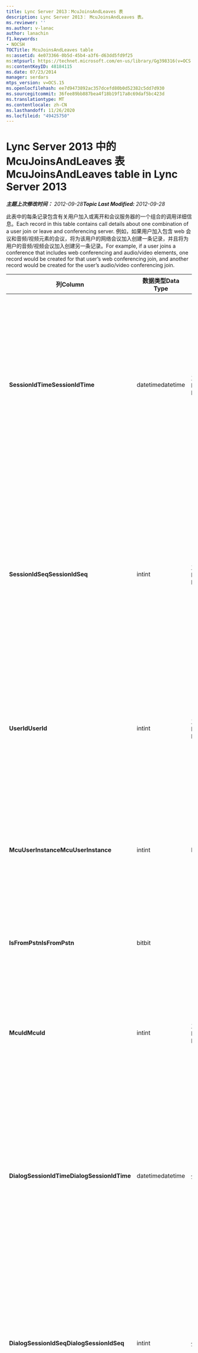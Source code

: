 ```yaml
---
title: Lync Server 2013：McuJoinsAndLeaves 表
description: Lync Server 2013： McuJoinsAndLeaves 表。
ms.reviewer: ''
ms.author: v-lanac
author: lanachin
f1.keywords:
- NOCSH
TOCTitle: McuJoinsAndLeaves table
ms:assetid: 4e073366-0b5d-45b4-a3f6-d63dd5fd9f25
ms:mtpsurl: https://technet.microsoft.com/en-us/library/Gg398316(v=OCS.15)
ms:contentKeyID: 48184115
ms.date: 07/23/2014
manager: serdars
mtps_version: v=OCS.15
ms.openlocfilehash: ee7d9473892ac357dcefd80b0d52382c5dd7d930
ms.sourcegitcommit: 36fee89bb887bea4f18b19f17a8c69daf5bc423d
ms.translationtype: MT
ms.contentlocale: zh-CN
ms.lasthandoff: 11/26/2020
ms.locfileid: "49425750"
---
```

# <a name="mcujoinsandleaves-table-in-lync-server-2013"></a><span data-ttu-id="20aa9-103">Lync Server 2013 中的 McuJoinsAndLeaves 表</span><span class="sxs-lookup"><span data-stu-id="20aa9-103">McuJoinsAndLeaves table in Lync Server 2013</span></span>

<div data-xmlns="http://www.w3.org/1999/xhtml">

<div class="topic" data-xmlns="http://www.w3.org/1999/xhtml" data-msxsl="urn:schemas-microsoft-com:xslt" data-cs="https://msdn.microsoft.com/">

<div data-asp="https://msdn2.microsoft.com/asp">



</div>

<div id="mainSection">

<div id="mainBody"><span data-ttu-id="20aa9-104">

<span> </span></span><span class="sxs-lookup"><span data-stu-id="20aa9-104">

<span> </span></span></span>

<span data-ttu-id="20aa9-105">_**主题上次修改时间：** 2012-09-28_</span><span class="sxs-lookup"><span data-stu-id="20aa9-105">_**Topic Last Modified:** 2012-09-28_</span></span>

<span data-ttu-id="20aa9-106">此表中的每条记录包含有关用户加入或离开和会议服务器的一个组合的调用详细信息。</span><span class="sxs-lookup"><span data-stu-id="20aa9-106">Each record in this table contains call details about one combination of a user join or leave and conferencing server.</span></span> <span data-ttu-id="20aa9-107">例如，如果用户加入包含 web 会议和音频/视频元素的会议，将为该用户的网络会议加入创建一条记录，并且将为用户的音频/视频会议加入创建另一条记录。</span><span class="sxs-lookup"><span data-stu-id="20aa9-107">For example, if a user joins a conference that includes web conferencing and audio/video elements, one record would be created for that user’s web conferencing join, and another record would be created for the user’s audio/video conferencing join.</span></span>


<table>
<colgroup>
<col style="width: 25%" />
<col style="width: 25%" />
<col style="width: 25%" />
<col style="width: 25%" />
</colgroup>
<thead>
<tr class="header">
<th><span data-ttu-id="20aa9-108">列</span><span class="sxs-lookup"><span data-stu-id="20aa9-108">Column</span></span></th>
<th><span data-ttu-id="20aa9-109">数据类型</span><span class="sxs-lookup"><span data-stu-id="20aa9-109">Data Type</span></span></th>
<th><span data-ttu-id="20aa9-110">键/索引</span><span class="sxs-lookup"><span data-stu-id="20aa9-110">Key/Index</span></span></th>
<th><span data-ttu-id="20aa9-111">详细信息</span><span class="sxs-lookup"><span data-stu-id="20aa9-111">Details</span></span></th>
</tr>
</thead>
<tbody>
<tr class="odd">
<td><p><span data-ttu-id="20aa9-112"><strong>SessionIdTime</strong></span><span class="sxs-lookup"><span data-stu-id="20aa9-112"><strong>SessionIdTime</strong></span></span></p></td>
<td><p><span data-ttu-id="20aa9-113">datetime</span><span class="sxs-lookup"><span data-stu-id="20aa9-113">datetime</span></span></p></td>
<td><p><span data-ttu-id="20aa9-114">主、外部</span><span class="sxs-lookup"><span data-stu-id="20aa9-114">Primary, Foreign</span></span></p></td>
<td><p><span data-ttu-id="20aa9-115">会议实例的时间。</span><span class="sxs-lookup"><span data-stu-id="20aa9-115">Time of conference instance.</span></span> <span data-ttu-id="20aa9-116">与 <strong>SessionIdSeq</strong> 结合使用以唯一标识会议实例。</span><span class="sxs-lookup"><span data-stu-id="20aa9-116">Used in conjunction with <strong>SessionIdSeq</strong> to uniquely identify a conference instance.</span></span> <span data-ttu-id="20aa9-117">有关详细信息，请参阅 <a href="lync-server-2013-conferences-table.md">Lync Server 2013 中</a> 的 "会议" 表。</span><span class="sxs-lookup"><span data-stu-id="20aa9-117">See the <a href="lync-server-2013-conferences-table.md">Conferences table in Lync Server 2013</a> for more information.</span></span></p></td>
</tr>
<tr class="even">
<td><p><span data-ttu-id="20aa9-118"><strong>SessionIdSeq</strong></span><span class="sxs-lookup"><span data-stu-id="20aa9-118"><strong>SessionIdSeq</strong></span></span></p></td>
<td><p><span data-ttu-id="20aa9-119">int</span><span class="sxs-lookup"><span data-stu-id="20aa9-119">int</span></span></p></td>
<td><p><span data-ttu-id="20aa9-120">主、外部</span><span class="sxs-lookup"><span data-stu-id="20aa9-120">Primary, Foreign</span></span></p></td>
<td><p><span data-ttu-id="20aa9-121">标识会议实例的 ID 号。</span><span class="sxs-lookup"><span data-stu-id="20aa9-121">ID number to identify the conference instance.</span></span> <span data-ttu-id="20aa9-122">与 <strong>SessionIdTime</strong> 结合使用以唯一标识会议实例。</span><span class="sxs-lookup"><span data-stu-id="20aa9-122">Used in conjunction with <strong>SessionIdTime</strong> to uniquely identify a conference instance.</span></span> <span data-ttu-id="20aa9-123">有关详细信息，请参阅 <a href="lync-server-2013-conferences-table.md">Lync Server 2013 中</a> 的 "会议" 表。</span><span class="sxs-lookup"><span data-stu-id="20aa9-123">See the <a href="lync-server-2013-conferences-table.md">Conferences table in Lync Server 2013</a> for more information.</span></span></p></td>
</tr>
<tr class="odd">
<td><p><span data-ttu-id="20aa9-124"><strong>UserId</strong></span><span class="sxs-lookup"><span data-stu-id="20aa9-124"><strong>UserId</strong></span></span></p></td>
<td><p><span data-ttu-id="20aa9-125">int</span><span class="sxs-lookup"><span data-stu-id="20aa9-125">int</span></span></p></td>
<td><p><span data-ttu-id="20aa9-126">主、外部</span><span class="sxs-lookup"><span data-stu-id="20aa9-126">Primary, Foreign</span></span></p></td>
<td><p><span data-ttu-id="20aa9-127">标识此用户的唯一号码。</span><span class="sxs-lookup"><span data-stu-id="20aa9-127">Unique number identifying this user.</span></span> <span data-ttu-id="20aa9-128">有关详细信息，请参阅 <a href="lync-server-2013-users-table.md">Lync Server 2013 中</a> 的 "用户" 表。</span><span class="sxs-lookup"><span data-stu-id="20aa9-128">See the <a href="lync-server-2013-users-table.md">Users table in Lync Server 2013</a> for more information.</span></span></p></td>
</tr>
<tr class="even">
<td><p><span data-ttu-id="20aa9-129"><strong>McuUserInstance</strong></span><span class="sxs-lookup"><span data-stu-id="20aa9-129"><strong>McuUserInstance</strong></span></span></p></td>
<td><p><span data-ttu-id="20aa9-130">int</span><span class="sxs-lookup"><span data-stu-id="20aa9-130">int</span></span></p></td>
<td><p><span data-ttu-id="20aa9-131">Primary</span><span class="sxs-lookup"><span data-stu-id="20aa9-131">Primary</span></span></p></td>
<td><p><span data-ttu-id="20aa9-132">如果一次用户在多台计算机或设备上登录，McuUserInstance 将唯一标识用户/设备组合。</span><span class="sxs-lookup"><span data-stu-id="20aa9-132">If a user is logged on at multiple computers or devices at once, McuUserInstance uniquely identifies the user/device combination.</span></span></p></td>
</tr>
<tr class="odd">
<td><p><span data-ttu-id="20aa9-133"><strong>IsFromPstn</strong></span><span class="sxs-lookup"><span data-stu-id="20aa9-133"><strong>IsFromPstn</strong></span></span></p></td>
<td><p><span data-ttu-id="20aa9-134">bit</span><span class="sxs-lookup"><span data-stu-id="20aa9-134">bit</span></span></p></td>
<td><p> </p></td>
<td><p><span data-ttu-id="20aa9-135">用户是否从 PSTN 进行联接。</span><span class="sxs-lookup"><span data-stu-id="20aa9-135">Whether the user is joining from a PSTN or not.</span></span></p></td>
</tr>
<tr class="even">
<td><p><span data-ttu-id="20aa9-136"><strong>McuId</strong></span><span class="sxs-lookup"><span data-stu-id="20aa9-136"><strong>McuId</strong></span></span></p></td>
<td><p><span data-ttu-id="20aa9-137">int</span><span class="sxs-lookup"><span data-stu-id="20aa9-137">int</span></span></p></td>
<td><p><span data-ttu-id="20aa9-138">主、外部</span><span class="sxs-lookup"><span data-stu-id="20aa9-138">Primary, Foreign</span></span></p></td>
<td><p><span data-ttu-id="20aa9-139">标识此会议服务器的唯一号码。</span><span class="sxs-lookup"><span data-stu-id="20aa9-139">Unique number identifying this conferencing server.</span></span> <span data-ttu-id="20aa9-140">有关详细信息，请参阅 <a href="lync-server-2013-mcus-table.md">Lync Server 2013 中的 Mcus 表</a> 。</span><span class="sxs-lookup"><span data-stu-id="20aa9-140">See the <a href="lync-server-2013-mcus-table.md">Mcus table in Lync Server 2013</a> for more information.</span></span></p></td>
</tr>
<tr class="odd">
<td><p><span data-ttu-id="20aa9-141"><strong>DialogSessionIdTime</strong></span><span class="sxs-lookup"><span data-stu-id="20aa9-141"><strong>DialogSessionIdTime</strong></span></span></p></td>
<td><p><span data-ttu-id="20aa9-142">datetime</span><span class="sxs-lookup"><span data-stu-id="20aa9-142">datetime</span></span></p></td>
<td><p><span data-ttu-id="20aa9-143">外表</span><span class="sxs-lookup"><span data-stu-id="20aa9-143">Foreign</span></span></p></td>
<td><p><span data-ttu-id="20aa9-144">会话请求的时间。</span><span class="sxs-lookup"><span data-stu-id="20aa9-144">Time of session request.</span></span> <span data-ttu-id="20aa9-145">与 <strong>SessionIdSeq</strong> 结合使用以唯一标识会话。</span><span class="sxs-lookup"><span data-stu-id="20aa9-145">Used in conjunction with <strong>SessionIdSeq</strong> to uniquely identify a session.</span></span> <span data-ttu-id="20aa9-146">有关详细信息，请参阅 <a href="lync-server-2013-dialogs-table.md">Lync Server 2013 中的对话框表</a> 。</span><span class="sxs-lookup"><span data-stu-id="20aa9-146">See the <a href="lync-server-2013-dialogs-table.md">Dialogs table in Lync Server 2013</a> for more information.</span></span></p></td>
</tr>
<tr class="even">
<td><p><span data-ttu-id="20aa9-147"><strong>DialogSessionIdSeq</strong></span><span class="sxs-lookup"><span data-stu-id="20aa9-147"><strong>DialogSessionIdSeq</strong></span></span></p></td>
<td><p><span data-ttu-id="20aa9-148">int</span><span class="sxs-lookup"><span data-stu-id="20aa9-148">int</span></span></p></td>
<td><p><span data-ttu-id="20aa9-149">外表</span><span class="sxs-lookup"><span data-stu-id="20aa9-149">Foreign</span></span></p></td>
<td><p><span data-ttu-id="20aa9-150">标识会话的 ID 号。</span><span class="sxs-lookup"><span data-stu-id="20aa9-150">ID number to identify the session.</span></span> <span data-ttu-id="20aa9-151">与 <strong>SessionIdTime</strong> 结合使用以唯一标识会话。</span><span class="sxs-lookup"><span data-stu-id="20aa9-151">Used in conjunction with <strong>SessionIdTime</strong> to uniquely identify a session.</span></span> <span data-ttu-id="20aa9-152">有关详细信息，请参阅 <a href="lync-server-2013-dialogs-table.md">Lync Server 2013 中的对话框表</a> 。</span><span class="sxs-lookup"><span data-stu-id="20aa9-152">See the <a href="lync-server-2013-dialogs-table.md">Dialogs table in Lync Server 2013</a> for more information.</span></span></p></td>
</tr>
<tr class="odd">
<td><p><span data-ttu-id="20aa9-153"><strong>UserJoinTime</strong></span><span class="sxs-lookup"><span data-stu-id="20aa9-153"><strong>UserJoinTime</strong></span></span></p></td>
<td><p><span data-ttu-id="20aa9-154">datetime</span><span class="sxs-lookup"><span data-stu-id="20aa9-154">datetime</span></span></p></td>
<td><p> </p></td>
<td><p><span data-ttu-id="20aa9-155">此用户加入此会议服务器的时间。</span><span class="sxs-lookup"><span data-stu-id="20aa9-155">The time this user joins this conferencing server.</span></span></p></td>
</tr>
<tr class="even">
<td><p><span data-ttu-id="20aa9-156"><strong>UserLeaveTime</strong></span><span class="sxs-lookup"><span data-stu-id="20aa9-156"><strong>UserLeaveTime</strong></span></span></p></td>
<td><p><span data-ttu-id="20aa9-157">datetime</span><span class="sxs-lookup"><span data-stu-id="20aa9-157">datetime</span></span></p></td>
<td><p> </p></td>
<td><p><span data-ttu-id="20aa9-158">此用户离开此会议服务器的时间。</span><span class="sxs-lookup"><span data-stu-id="20aa9-158">The time this user leaves this conferencing server.</span></span></p></td>
</tr>
<tr class="odd">
<td><p><span data-ttu-id="20aa9-159"><strong>ClientVerId</strong></span><span class="sxs-lookup"><span data-stu-id="20aa9-159"><strong>ClientVerId</strong></span></span></p></td>
<td><p><span data-ttu-id="20aa9-160">int</span><span class="sxs-lookup"><span data-stu-id="20aa9-160">int</span></span></p></td>
<td><p><span data-ttu-id="20aa9-161">外表</span><span class="sxs-lookup"><span data-stu-id="20aa9-161">Foreign</span></span></p></td>
<td><p><span data-ttu-id="20aa9-162">用于指定会议中客户端软件使用的版本号的标识符。</span><span class="sxs-lookup"><span data-stu-id="20aa9-162">Identifier that specifies the version number of the client software use in the conference.</span></span> <span data-ttu-id="20aa9-163">有关详细信息，请参阅 <a href="lync-server-2013-clientversions-table.md">Lync Server 2013 中的 ClientVersions 表</a> 。</span><span class="sxs-lookup"><span data-stu-id="20aa9-163">See the <a href="lync-server-2013-clientversions-table.md">ClientVersions table in Lync Server 2013</a> for more information.</span></span></p>
<p><span data-ttu-id="20aa9-164">此字段是在 Microsoft Lync Server 2013 中引入的。</span><span class="sxs-lookup"><span data-stu-id="20aa9-164">This field was introduced in Microsoft Lync Server 2013.</span></span></p></td>
</tr>
</tbody>
</table><span data-ttu-id="20aa9-165">


</div>

<span> </span>

</div>

</div>

</span><span class="sxs-lookup"><span data-stu-id="20aa9-165">


</div>

<span> </span>

</div>

</div>

</span></span></div>


